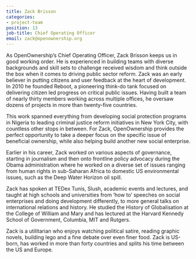 ```yaml
---
title: Zack Brisson
categories:
- project-team
position: 13
job-title: Chief Operating Officer
email: zack@openownership.org
---
```

As OpenOwnership’s Chief Operating Officer, Zack Brisson keeps us in good working order. He is experienced in building teams with diverse backgrounds and skill sets to challenge received wisdom and think outside the box when it comes to driving public sector reform. Zack was an early believer in putting citizens and user feedback at the heart of development. In 2010 he founded Reboot, a pioneering think-do tank focused on delivering citizen led progress on critical public issues. Having built a team of nearly thirty members working across multiple offices, he oversaw dozens of projects in more than twenty-five countries.

This work spanned everything from developing social protection programs in Nigeria to leading criminal justice reform initiatives in New York City, with countless other stops in between. For Zack, OpenOwnership provides the perfect opportunity to take a deeper focus on the specific issue of beneficial ownership, while also helping build another new social enterprise.

Earlier in his career, Zack worked on various aspects of governance, starting in journalism and then onto frontline policy advocacy during the Obama administration where he worked on a diverse set of issues ranging from human rights in sub-Saharan Africa to domestic US environmental issues, such as the Deep Water Horizon oil spill.

Zack has spoken at TEDex Tunis, Slush, academic events and lectures, and taught at high schools and universities from ‘how to’ speeches on social enterprises and doing development differently, to more general talks on international relations and history. He studied the History of Globalisation at the College of William and Mary and has lectured at the Harvard Kennedy School of Government, Columbia, MIT and Rutgers.

Zack is a utilitarian who enjoys watching political satire, reading graphic novels, building lego and a fine debate over even finer food. Zack is US-born, has worked in more than forty countries and splits his time between the US and Europe.

